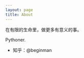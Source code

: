 ```yaml
---
layout: page
title: About
---
```


<p class="message">
	在有限的生命里，做更多有意义的事。
</p>

Pythoner.

- 知乎：@beginman
